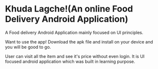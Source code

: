 # Khuda Lagche!(An online Food Delivery Android Application)
A Food delivery Android Application mainly focused on UI principles.

Want to use the app!
Download the apk file and install on your device and you will be good to go.

User can visit all the item and see it's price without even login. It is UI focused android application which was built in learning purpose.
